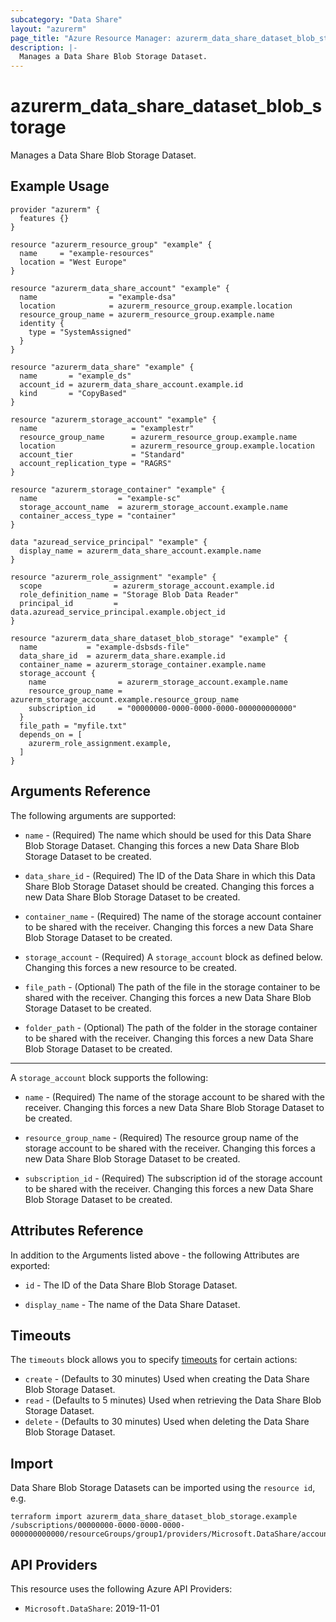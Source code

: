 ```yaml
---
subcategory: "Data Share"
layout: "azurerm"
page_title: "Azure Resource Manager: azurerm_data_share_dataset_blob_storage"
description: |-
  Manages a Data Share Blob Storage Dataset.
---
```


# azurerm_data_share_dataset_blob_storage

Manages a Data Share Blob Storage Dataset.

## Example Usage

```hcl
provider "azurerm" {
  features {}
}

resource "azurerm_resource_group" "example" {
  name     = "example-resources"
  location = "West Europe"
}

resource "azurerm_data_share_account" "example" {
  name                = "example-dsa"
  location            = azurerm_resource_group.example.location
  resource_group_name = azurerm_resource_group.example.name
  identity {
    type = "SystemAssigned"
  }
}

resource "azurerm_data_share" "example" {
  name       = "example_ds"
  account_id = azurerm_data_share_account.example.id
  kind       = "CopyBased"
}

resource "azurerm_storage_account" "example" {
  name                     = "examplestr"
  resource_group_name      = azurerm_resource_group.example.name
  location                 = azurerm_resource_group.example.location
  account_tier             = "Standard"
  account_replication_type = "RAGRS"
}

resource "azurerm_storage_container" "example" {
  name                  = "example-sc"
  storage_account_name  = azurerm_storage_account.example.name
  container_access_type = "container"
}

data "azuread_service_principal" "example" {
  display_name = azurerm_data_share_account.example.name
}

resource "azurerm_role_assignment" "example" {
  scope                = azurerm_storage_account.example.id
  role_definition_name = "Storage Blob Data Reader"
  principal_id         = data.azuread_service_principal.example.object_id
}

resource "azurerm_data_share_dataset_blob_storage" "example" {
  name           = "example-dsbsds-file"
  data_share_id  = azurerm_data_share.example.id
  container_name = azurerm_storage_container.example.name
  storage_account {
    name                = azurerm_storage_account.example.name
    resource_group_name = azurerm_storage_account.example.resource_group_name
    subscription_id     = "00000000-0000-0000-0000-000000000000"
  }
  file_path = "myfile.txt"
  depends_on = [
    azurerm_role_assignment.example,
  ]
}
```

## Arguments Reference

The following arguments are supported:

* `name` - (Required) The name which should be used for this Data Share Blob Storage Dataset. Changing this forces a new Data Share Blob Storage Dataset to be created.

* `data_share_id` - (Required) The ID of the Data Share in which this Data Share Blob Storage Dataset should be created. Changing this forces a new Data Share Blob Storage Dataset to be created.

* `container_name` - (Required) The name of the storage account container to be shared with the receiver. Changing this forces a new Data Share Blob Storage Dataset to be created.

* `storage_account` - (Required) A `storage_account` block as defined below. Changing this forces a new resource to be created.

* `file_path` - (Optional) The path of the file in the storage container to be shared with the receiver. Changing this forces a new Data Share Blob Storage Dataset to be created.

* `folder_path` - (Optional) The path of the folder in the storage container to be shared with the receiver. Changing this forces a new Data Share Blob Storage Dataset to be created.

---

A `storage_account` block supports the following:

* `name` - (Required) The name of the storage account to be shared with the receiver. Changing this forces a new Data Share Blob Storage Dataset to be created.

* `resource_group_name` - (Required) The resource group name of the storage account to be shared with the receiver. Changing this forces a new Data Share Blob Storage Dataset to be created.

* `subscription_id` - (Required) The subscription id of the storage account to be shared with the receiver. Changing this forces a new Data Share Blob Storage Dataset to be created.

## Attributes Reference

In addition to the Arguments listed above - the following Attributes are exported:

* `id` - The ID of the Data Share Blob Storage Dataset.

* `display_name` - The name of the Data Share Dataset.

## Timeouts

The `timeouts` block allows you to specify [timeouts](https://www.terraform.io/language/resources/syntax#operation-timeouts) for certain actions:

* `create` - (Defaults to 30 minutes) Used when creating the Data Share Blob Storage Dataset.
* `read` - (Defaults to 5 minutes) Used when retrieving the Data Share Blob Storage Dataset.
* `delete` - (Defaults to 30 minutes) Used when deleting the Data Share Blob Storage Dataset.

## Import

Data Share Blob Storage Datasets can be imported using the `resource id`, e.g.

```shell
terraform import azurerm_data_share_dataset_blob_storage.example /subscriptions/00000000-0000-0000-0000-000000000000/resourceGroups/group1/providers/Microsoft.DataShare/accounts/account1/shares/share1/dataSets/dataSet1
```

## API Providers
<!-- This section is generated, changes will be overwritten -->
This resource uses the following Azure API Providers:

* `Microsoft.DataShare`: 2019-11-01
